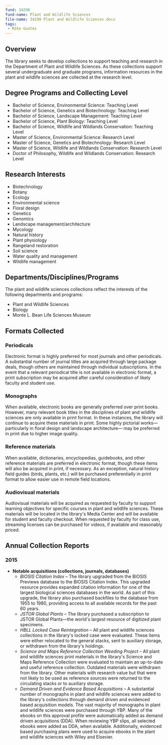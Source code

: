 ```yaml
---
fund: 34290
fund-name: Plant and Wildlife Sciences
file-name: 34290 Plant and Wildlife Sciences.docx
tags:
 - Mike Goates
---
```


## Overview

The library seeks to develop collections to support teaching and research in the Department of Plant and Wildlife Sciences. As these collections support several undergraduate and graduate programs, information resources in the plant and wildlife sciences are collected at the research level.

## Degree Programs and Collecting Level

- Bachelor of Science, Environmental Science: Teaching Level
- Bachelor of Science, Genetics and Biotechnology: Teaching Level
- Bachelor of Science, Landscape Management: Teaching Level
- Bachelor of Science, Plant Biology: Teaching Level
- Bachelor of Science, Wildlife and Wildlands Conservation: Teaching Level
- Master of Science, Environmental Science: Research Level
- Master of Science, Genetics and Biotechnology: Research Level
- Master of Science, Wildlife and Wildlands Conservation: Research Level
- Doctor of Philosophy, Wildlife and Wildlands Conservation: Research Level

## Research Interests

- Biotechnology
- Botany
- Ecology
- Environmental science
- Floral design
- Genetics
- Genomics
- Landscape management/<wbr>architecture
- Mycology
- Natural history
- Plant physiology
- Rangeland restoration
- Soil science
- Water quality and management
- Wildlife management

## Departments/<wbr>Disciplines/<wbr>Programs

The plant and wildlife sciences collections reflect the interests of the following departments and programs:

- Plant and Wildlife Sciences
- Biology
- Monte L. Bean Life Sciences Museum

## Formats Collected

### Periodicals

Electronic format is highly preferred for most journals and other periodicals. A substantial number of journal titles are acquired through large package deals, though others are maintained through individual subscriptions. In the event that a relevant periodical title is not available in electronic format, a print subscription may be acquired after careful consideration of likely faculty and student use.

### Monographs

When available, electronic books are generally preferred over print books. However, many relevant book titles in the disciplines of plant and wildlife sciences are only available in print format. In these instances, the library will continue to acquire these materials in print. Some highly pictorial works—particularly in floral design and landscape architecture— may be preferred in print due to higher image quality.

### Reference materials

When available, dictionaries, encyclopedias, guidebooks, and other reference materials are preferred in electronic format, though these items will also be acquired in print, if necessary. As an exception, natural history field guides (birds, plants, etc.) will be purchased preferentially in print format to allow easier use in remote field locations.

### Audiovisual materials

Audiovisual materials will be acquired as requested by faculty to support learning objectives for specific courses in plant and wildlife sciences. These materials will be located in the library's Media Center and will be available for student and faculty checkout. When requested by faculty for class use, streaming licenses can be purchased for videos, if available and reasonably priced.

## Annual Collection Reports

### 2015

- **Notable acquisitions (collections, journals, databases)**
    - *BIOSIS Citation Index* – The library upgraded from the BIOSIS Previews database to the BIOSIS Citation Index. This upgraded resource provides expanded citation information for one of the largest biological sciences databases in the world. As part of this upgrade, the library also purchased backfiles to the database from 1955 to 1980, providing access to all available records for the past 60 years.
    - *JSTOR Global Plants* – The library purchased a subscription to JSTOR Global Plants—the world's largest resource of digitized plant specimens.
    - *HBLL Locked Case Reintegration* – All plant and wildlife sciences collections in the library's locked case were evaluated. These items were either relocated to the general stacks, sent to auxiliary storage, or withdrawn from the library's holdings.
    - *Science and Maps Reference Collection Weeding Project* – All plant and wildlife sciences print materials in the library's Science and Maps Reference Collection were evaluated to maintain an up-to-date and useful reference collection. Outdated materials were withdrawn from the library. Other materials with research value but that were not likely to be used as reference sources were returned to the circulating stacks or to auxiliary storage.
    - *Demand Driven and Evidence Based Acquisitions* – A substantial number of monographs in plant and wildlife sciences were added to the library's collections through demand driven and evidenced based acquisition models. The vast majority of monographs in plant and wildlife sciences were purchased through YBP. Many of the ebooks on this approval profile were automatically added as demand driven acquisitions (DDA). When reviewing YBP slips, all selected ebooks were added as DDA, when available. Additionally, evidenced based purchasing plans were used to acquire ebooks in the plant and wildlife sciences with Wiley and Elsevier.
